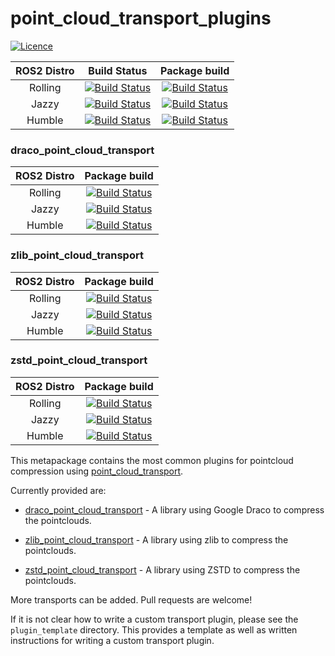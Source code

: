 # point_cloud_transport_plugins

[![Licence](https://img.shields.io/badge/License-Apache%202.0-blue.svg)](https://opensource.org/licenses/Apache-2.0)

ROS2 Distro | Build Status | Package build |
:---------: | :----: | :----------: |
Rolling |  [![Build Status](https://build.ros2.org/buildStatus/icon?job=Rdev__point_cloud_transport_plugins__ubuntu_noble_amd64)](https://build.ros2.org/job/Rdev__point_cloud_transport_plugins__ubuntu_noble_amd64/) |  [![Build Status](https://build.ros2.org/buildStatus/icon?job=Rbin_uN64__point_cloud_transport_plugins__ubuntu_noble_amd64__binary)](https://build.ros2.org/job/Rbin_uN64__point_cloud_transport_plugins__ubuntu_noble_amd64__binary/) |
Jazzy |  [![Build Status](https://build.ros2.org/buildStatus/icon?job=Jdev__point_cloud_transport_plugins__ubuntu_noble_amd64)](https://build.ros2.org/job/Jdev__point_cloud_transport_plugins__ubuntu_noble_amd64/) |  [![Build Status](https://build.ros2.org/buildStatus/icon?job=Jbin_uN64__point_cloud_transport_plugins__ubuntu_noble_amd64__binary)](https://build.ros2.org/job/Jbin_uN64__point_cloud_transport_plugins__ubuntu_noble_amd64__binary/) |
Humble |  [![Build Status](https://build.ros2.org/buildStatus/icon?job=Hdev__point_cloud_transport_plugins__ubuntu_jammy_amd64)](https://build.ros2.org/job/Hdev__point_cloud_transport_plugins__ubuntu_jammy_amd64/) |  [![Build Status](https://build.ros2.org/buildStatus/icon?job=Hbin_uJ64__point_cloud_transport_plugins__ubuntu_jammy_amd64__binary)](https://build.ros2.org/job/Hbin_uJ64__point_cloud_transport_plugins__ubuntu_jammy_amd64__binary/) |

### draco_point_cloud_transport

ROS2 Distro | Package build |
:---------: | :----------: |
Rolling | [![Build Status](https://build.ros2.org/buildStatus/icon?job=Rbin_uN64__draco_point_cloud_transport__ubuntu_noble_amd64__binary)](https://build.ros2.org/job/Rbin_uN64__draco_point_cloud_transport__ubuntu_noble_amd64__binary/) |
Jazzy | [![Build Status](https://build.ros2.org/buildStatus/icon?job=Jbin_uN64__draco_point_cloud_transport__ubuntu_noble_amd64__binary)](https://build.ros2.org/job/Jbin_uN64__draco_point_cloud_transport__ubuntu_noble_amd64__binary/) |
Humble | [![Build Status](https://build.ros2.org/buildStatus/icon?job=Hbin_uJ64__draco_point_cloud_transport__ubuntu_jammy_amd64__binary)](https://build.ros2.org/job/Hbin_uJ64__draco_point_cloud_transport__ubuntu_jammy_amd64__binary/) |

### zlib_point_cloud_transport

ROS2 Distro | Package build |
:---------: | :----------: |
Rolling | [![Build Status](https://build.ros2.org/buildStatus/icon?job=Rbin_uN64__zlib_point_cloud_transport__ubuntu_noble_amd64__binary)](https://build.ros2.org/job/Rbin_uN64__zlib_point_cloud_transport__ubuntu_noble_amd64__binary/) |
Jazzy | [![Build Status](https://build.ros2.org/buildStatus/icon?job=Jbin_uN64__zlib_point_cloud_transport__ubuntu_noble_amd64__binary)](https://build.ros2.org/job/Jbin_uN64__zlib_point_cloud_transport__ubuntu_noble_amd64__binary/) |
Humble | [![Build Status](https://build.ros2.org/buildStatus/icon?job=Hbin_uJ64__zlib_point_cloud_transport__ubuntu_jammy_amd64__binary)](https://build.ros2.org/job/Hbin_uJ64__zlib_point_cloud_transport__ubuntu_jammy_amd64__binary/) |

### zstd_point_cloud_transport

ROS2 Distro | Package build |
:---------: | :----------: |
Rolling | [![Build Status](https://build.ros2.org/buildStatus/icon?job=Rbin_uN64__zstd_point_cloud_transport__ubuntu_noble_amd64__binary)](https://build.ros2.org/job/Rbin_uN64__zstd_point_cloud_transport__ubuntu_noble_amd64__binary/) |
Jazzy | [![Build Status](https://build.ros2.org/buildStatus/icon?job=Jbin_uN64__zstd_point_cloud_transport__ubuntu_noble_amd64__binary)](https://build.ros2.org/job/Jbin_uN64__zstd_point_cloud_transport__ubuntu_noble_amd64__binary/) |
Humble | [![Build Status](https://build.ros2.org/buildStatus/icon?job=Hbin_uJ64__zstd_point_cloud_transport__ubuntu_jammy_amd64__binary)](https://build.ros2.org/job/Hbin_uJ64__zstd_point_cloud_transport__ubuntu_jammy_amd64__binary/) |

This metapackage contains the most common plugins for pointcloud compression using [point_cloud_transport](https://wiki.ros.org/point_cloud_transport).

Currently provided are:

- [draco_point_cloud_transport](https://github.com/ros-perception/point_cloud_transport_plugins/tree/rolling/draco_point_cloud_transport) - A library using Google Draco to compress the pointclouds.

- [zlib_point_cloud_transport](https://github.com/ros-perception/point_cloud_transport_plugins/tree/rolling/zlib_point_cloud_transport) - A library using zlib to compress the pointclouds.

- [zstd_point_cloud_transport](https://github.com/ros-perception/point_cloud_transport_plugins/tree/master/zstd_point_cloud_transport) - A library using ZSTD to compress the pointclouds.

More transports can be added. Pull requests are welcome!

If it is not clear how to write a custom transport plugin, please see the `plugin_template` directory. This provides a template as well as written instructions for writing a custom transport plugin.

